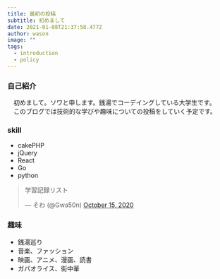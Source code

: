 ```yaml
---
title: 最初の投稿
subtitle: 初めまして
date: 2021-01-08T21:37:58.477Z
author: wason
image: ""
tags:
  - introduction
  - policy
---
```

### 自己紹介

　初めまして。ソワと申します。銭湯でコーデイングしている大学生です。<br>　このブログでは技術的な学びや趣味についての投稿をしていく予定です。

### skill

* cakePHP
* jQuery
* React
* Go
* python

<!--StartFragment-->

<blockquote class="twitter-tweet"><p lang="ja" dir="ltr">学習記録リスト</p>&mdash; そわ (@Gwa50n) <a href="https://twitter.com/Gwa50n/status/1316765707594461186?ref_src=twsrc%5Etfw">October 15, 2020</a></blockquote> <script async src="https://platform.twitter.com/widgets.js" charset="utf-8"></script>

<!--EndFragment-->

### 趣味

* 銭湯巡り
* 音楽、ファッション
* 映画、アニメ、漫画、読書
* ガパオライス、街中華